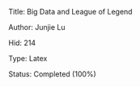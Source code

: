 Title: Big Data and League of Legend

Author: Junjie Lu

Hid: 214

Type: Latex

Status: Completed (100%)
